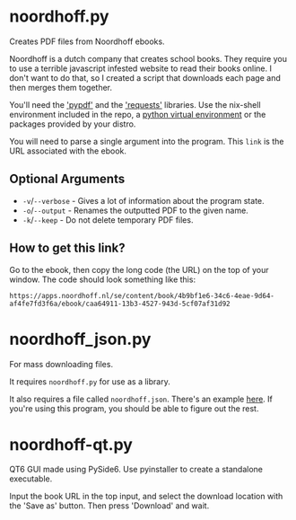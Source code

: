 # noordhoff.py

Creates PDF files from Noordhoff ebooks.

Noordhoff is a dutch company that creates school books. They require you to use a terrible javascript infested website to read their books online. I don't want to do that, so I created a script that downloads each page and then merges them together.

You'll need the ['pypdf'](https://github.com/py-pdf/pypdf) and the ['requests'](https://github.com/psf/requests) libraries. Use the nix-shell environment included in the repo, a [python virtual environment](https://docs.python.org/3/library/venv.html) or the packages provided by your distro.

You will need to parse a single argument into the program. This `link` is the URL associated with the ebook.

## Optional Arguments
* `-v`/`--verbose` - Gives a lot of information about the program state.
* `-o`/`--output` - Renames the outputted PDF to the given name.
* `-k`/`--keep` - Do not delete temporary PDF files.

## How to get this link?
Go to the ebook, then copy the long code (the URL) on the top of your window. The code should look something like this:
```
https://apps.noordhoff.nl/se/content/book/4b9bf1e6-34c6-4eae-9d64-af4fe7fd3f6a/ebook/caa64911-13b3-4527-943d-5cf07af31d92
```
# noordhoff_json.py
For mass downloading files.

It requires `noordhoff.py` for use as a library.

It also requires a file called `noordhoff.json`. There's an example [here](noordhoff.json). If you're using this program, you should be able to figure out the rest.

# noordhoff-qt.py
QT6 GUI made using PySide6. Use pyinstaller to create a standalone executable.

Input the book URL in the top input, and select the download location with the 'Save as' button. Then press 'Download' and wait. 